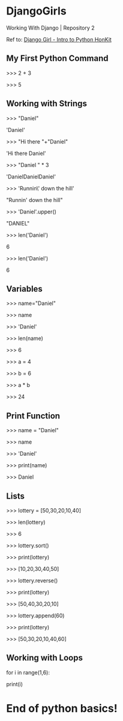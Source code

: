 # DjangoGirls
Working With Django | Repository 2

<head>

Ref to: <a href="https://tutorial.djangogirls.org/en/python_introduction/" target="_blank">Django Girl - Intro to Python HonKit</a>

</head>


<body>


<h2> My First Python Command </h2>
<p><span> >>> 2 </span>+<span> 3 </span></p>
<p><span> >>> 5 </span></p>


<h2> Working with Strings </h2>
<p> >>> "Daniel" </p>
<p> 'Daniel' </p>

<p> >>> "Hi there "+"Daniel" </p>
<p> 'Hi there Daniel' </p>

<p> >>> "Daniel " * 3 </p>
<p> 'DanielDanielDaniel' </p>

<p> >>> 'Runnin\' down the hill'</p>
<p> "Runnin' down the hill" </p>

<p> >>> 'Daniel'.upper()</p>
<p> "DANIEL" </p>

<p> >>> len('Daniel')</p>
<p>6</p>

<p> >>> len('Daniel')</p>
<p>6</p>


<h2>Variables</h2>
<p> >>> name="Daniel" </p>
<p> >>> name </p>
<p> >>> 'Daniel' </p>

<p> >>> len(name) </p>
<p> >>> 6 </p>

<p> >>> a = 4 </p>
<p> >>> b = 6 </p>
<p> >>> a * b </p>
<p> >>> 24 </p>

<h2>Print Function</h2>
<p> >>> name = "Daniel" </p>
<p> >>> name </p>
<p> >>> 'Daniel' </p>
<p> >>> print(name) </p>
<p> >>> Daniel </p>


<h2>Lists</h2>
<p> <span> >>> </span>lottery = [<span>50</span>,<span>30</span>,<span>20</span>,<span>10</span>,<span>40</span>] </p>
<p><span> >>> </span>len(lottery)</p>
<p><span> >>> 6</span></p>

<p> >>> lottery.sort()</p>
<p> >>> print(lottery)</p>
<p> >>> [10,20,30,40,50]</p>

<p> >>> lottery.reverse()</p>
<p> >>> print(lottery)</p>
<p> >>> [50,40,30,20,10]</p>

<p> >>> lottery.append(60)</p>
<p> >>> print(lottery)</p>
<p> >>> [50,30,20,10,40,60]</p>

<h2>Working with Loops</h2>
<p> for i in range(1,6):</p>
<p>     print(i)</p>


<h1>End of python basics!</h1>


</body>